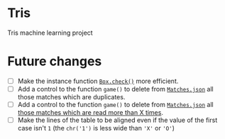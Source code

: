 # Tris
Tris machine learning project


# Future changes
- [ ] Make the instance function [`Box.check()`](https://github.com/FLAK-ZOSO/Tris/blob/65c6a01ded97d987f7aabe1f3f5d8644ae963860/Tris.py#L14) more efficient.
- [ ] Add a control to the function `game()` to delete from [`Matches.json`](https://github.com/FLAK-ZOSO/Tris/blob/2e68d1dab5c43d7d24307f4817746f9313fb8f29/Matches.json) all those matches which are duplicates.
- [ ] Add a control to the function `game()` to delete from [`Matches.json`](https://github.com/FLAK-ZOSO/Tris/blob/2e68d1dab5c43d7d24307f4817746f9313fb8f29/Matches.json) all [those matches which are read more than X times](https://github.com/FLAK-ZOSO/Tris/wiki/Wrong-games).
- [ ] Make the lines of the table to be aligned even if the value of the first case isn't `1` (the `chr('1')` is less wide than `'X'` or `'O'`)

